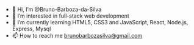 - 👋 Hi, I’m @Bruno-Barboza-da-Silva
- 👀 I’m interested in full-stack web development
- 🌱 I’m currently learning HTML5, CSS3 and JavaScript, React, Node.js, Express, Mysql
- 📫 How to reach me brunobarbozasilva@gmail.com

<!---
Bruno-Barboza-da-Silva/Bruno-Barboza-da-Silva is a ✨ special ✨ repository because its `README.md` (this file) appears on your GitHub profile.
You can click the Preview link to take a look at your changes.
--->
